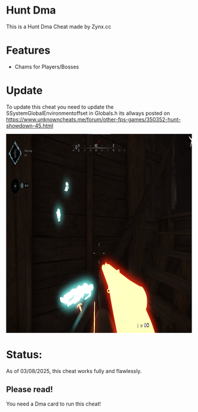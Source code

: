 # Hunt Dma
This is a Hunt Dma Cheat made by Zynx.cc

# Features
- Chams for Players/Bosses

# Update
To update this cheat you need to update the SSystemGlobalEnvironmentoffset in Globals.h its allways posted on https://www.unknowncheats.me/forum/other-fps-games/350352-hunt-showdown-45.html

<p align="Left">
  <img src="Image/Image.png" alt="Play Video" width="1280" height="540">
</p>


# Status:
As of 03/08/2025, this cheat works fully and flawlessly.

## Please read!
You need a Dma card to run this cheat!


